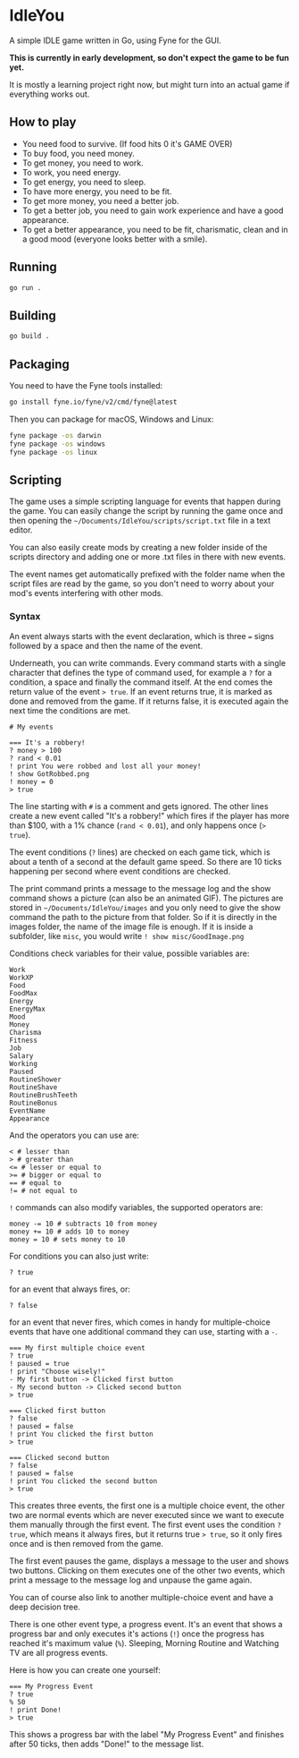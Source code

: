 # IdleYou

A simple IDLE game written in Go, using Fyne for the GUI.

**This is currently in early development, so don't expect the game to be fun yet.**

It is mostly a learning project right now, but might turn into an actual game if everything works out.

## How to play

- You need food to survive. (If food hits 0 it's GAME OVER)
- To buy food, you need money.
- To get money, you need to work.
- To work, you need energy.
- To get energy, you need to sleep.
- To have more energy, you need to be fit.
- To get more money, you need a better job.
- To get a better job, you need to gain work experience and have a good appearance.
- To get a better appearance, you need to be fit, charismatic, clean and in a good mood (everyone looks better with a smile).

## Running

```bash
go run .
```

## Building

```bash
go build .
```

## Packaging

You need to have the Fyne tools installed:

```bash
go install fyne.io/fyne/v2/cmd/fyne@latest
```

Then you can package for macOS, Windows and Linux:

```bash
fyne package -os darwin
fyne package -os windows
fyne package -os linux
```

## Scripting

The game uses a simple scripting language for events that happen during the game. You can easily change the script by running the game once and then opening the `~/Documents/IdleYou/scripts/script.txt` file in a text editor.

You can also easily create mods by creating a new folder inside of the scripts directory and adding one or more .txt files in there with new events.

The event names get automatically prefixed with the folder name when the script files are read by the game, so you don't need to worry about your mod's events interfering with other mods.

### Syntax

An event always starts with the event declaration, which is three `=` signs followed by a space and then the name of the event.

Underneath, you can write commands. Every command starts with a single character that defines the type of command used, for example a `?` for a condition, a space and finally the command itself. At the end comes the return value of the event `> true`. If an event returns true, it is marked as done and removed from the game. If it returns false, it is executed again the next time the conditions are met.

```
# My events

=== It's a robbery!
? money > 100
? rand < 0.01
! print You were robbed and lost all your money!
! show GotRobbed.png
! money = 0
> true
```

The line starting with `#` is a comment and gets ignored. The other lines create a new event called "It's a robbery!" which fires if the player has more than $100, with a 1% chance (`rand < 0.01`), and only happens once (`> true`).

The event conditions (`?` lines) are checked on each game tick, which is about a tenth of a second at the default game speed. So there are 10 ticks happening per second where event conditions are checked.

The print command prints a message to the message log and the show command shows a picture (can also be an animated GIF). The pictures are stored in `~/Documents/IdleYou/images` and you only need to give the show command the path to the picture from that folder. So if it is directly in the images folder, the name of the image file is enough. If it is inside a subfolder, like `misc`, you would write `! show misc/GoodImage.png`

Conditions check variables for their value, possible variables are:

```
Work
WorkXP
Food
FoodMax
Energy
EnergyMax
Mood
Money
Charisma
Fitness
Job
Salary
Working
Paused
RoutineShower
RoutineShave
RoutineBrushTeeth
RoutineBonus
EventName
Appearance
```

And the operators you can use are:

```
< # lesser than
> # greater than
<= # lesser or equal to
>= # bigger or equal to
== # equal to
!= # not equal to
```

`!` commands can also modify variables, the supported operators are:

```
money -= 10 # subtracts 10 from money
money += 10 # adds 10 to money
money = 10 # sets money to 10
```

For conditions you can also just write:

```
? true
```

for an event that always fires, or:

```
? false
```

for an event that never fires, which comes in handy for multiple-choice events that have one additional command they can use, starting with a `-`.

```
=== My first multiple choice event
? true
! paused = true
! print "Choose wisely!"
- My first button -> Clicked first button
- My second button -> Clicked second button
> true

=== Clicked first button
? false
! paused = false
! print You clicked the first button
> true

=== Clicked second button
? false
! paused = false
! print You clicked the second button
> true
```

This creates three events, the first one is a multiple choice event, the other two are normal events which are never executed since we want to execute them manually through the first event. The first event uses the condition `? true`, which means it always fires, but it returns true `> true`, so it only fires once and is then removed from the game.

The first event pauses the game, displays a message to the user and shows two buttons. Clicking on them executes one of the other two events, which print a message to the message log and unpause the game again.

You can of course also link to another multiple-choice event and have a deep decision tree.

There is one other event type, a progress event. It's an event that shows a progress bar and only executes it's actions (`!`) once the progress has reached it's maximum value (`%`). Sleeping, Morning Routine and Watching TV are all progress events.

Here is how you can create one yourself:

```
=== My Progress Event
? true
% 50
! print Done!
> true
```

This shows a progress bar with the label "My Progress Event" and finishes after 50 ticks, then adds "Done!" to the message list.
